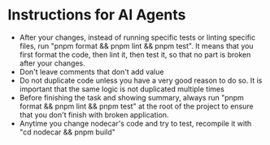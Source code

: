 # Instructions for AI Agents

- After your changes, instead of running specific tests or linting specific files, run "pnpm format && pnpm lint && pnpm test". It means that you first format the code, then lint it, then test it, so that no part is broken after your changes.
- Don't leave comments that don't add value
- Do not duplicate code unless you have a very good reason to do so. It is important that the same logic is not duplicated multiple times
- Before finishing the task and showing summary, always run "pnpm format && pnpm lint && pnpm test" at the root of the project to ensure that you don't finish with broken application.
- Anytime you change nodecar's code and try to test, recompile it with "cd nodecar && pnpm build"
